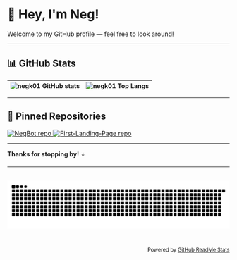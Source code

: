 # 👋 Hey, I'm Neg!

Welcome to my GitHub profile — feel free to look around!

---

## 📊 GitHub Stats

| <img src="https://github-readme-stats.vercel.app/api?username=negk01&show_icons=true&include_all_commits=true&theme=tokyonight&hide_border=true&title_color=66ffff&text_color=cccccc&icon_color=66ffff&bg_color=1a1b27&rank_icon=github" alt="negk01 GitHub stats" /> | <img src="https://github-readme-stats.vercel.app/api/top-langs/?username=negk01&layout=compact&theme=tokyonight&hide_border=true&exclude_repo=github-readme-stats,wasap,AA,test30,test06,A,prueba1&title_color=66ffff&text_color=cccccc&bg_color=1a1b27" alt="negk01 Top Langs" /> |
| ------------- | ------------- |


---

## 📌 Pinned Repositories

<a href="https://github.com/NegK01/NegBot">
  <img src="https://github-readme-stats.vercel.app/api/pin/?username=negk01&repo=NegBot1&hide_border=true&theme=tokyonight&title_color=66ffff&text_color=cccccc&bg_color=1a1b27" alt="NegBot repo" />
</a>

<a href="https://github.com/NegK01/First-Landing-Page">
  <img src="https://github-readme-stats.vercel.app/api/pin/?username=negk01&repo=First-Landing-Page&hide_border=true&theme=tokyonight&title_color=66ffff&text_color=cccccc&bg_color=1a1b27" alt="First-Landing-Page
 repo" />
</a>

---

**Thanks for stopping by!** ⭐️

---


<div align=center>
  
 <img src="https://raw.githubusercontent.com/NegK01/negk01/output/snake.svg" alt="Snake animation" />
  
</div>
<p align="right"><sub>Powered by <a href="https://github.com/anuraghazra/github-readme-stats">GitHub ReadMe Stats</a></sub></p>
